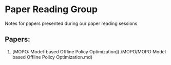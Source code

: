 # Paper Reading Group

Notes for papers presented during our paper reading sessions

## Papers:
1. [MOPO: Model-based Offline Policy Optimization](./MOPO/MOPO Model based Offline Policy Optimization.md)
